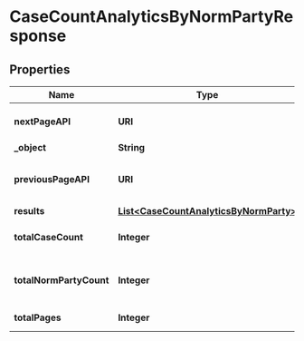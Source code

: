 

# CaseCountAnalyticsByNormPartyResponse


## Properties

| Name | Type | Description | Notes |
|------------ | ------------- | ------------- | -------------|
|**nextPageAPI** | **URI** | Next page of results if applicable. |  |
|**_object** | **String** |  |  |
|**previousPageAPI** | **URI** | Link to previous page of results. |  |
|**results** | [**List&lt;CaseCountAnalyticsByNormParty&gt;**](CaseCountAnalyticsByNormParty.md) |  |  |
|**totalCaseCount** | **Integer** | Total no. of Cases for this criteria. |  |
|**totalNormPartyCount** | **Integer** | Total no. of NormParty for this criteria. |  |
|**totalPages** | **Integer** | Total no. of pages. |  |



